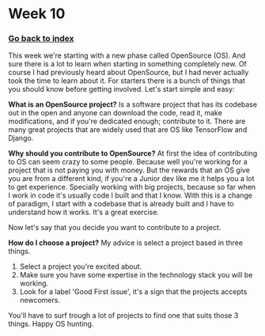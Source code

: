 # Week 10

### [Go back to index](http://luis-valdez.github.io/Learning-Journal)

This week we're starting with a new phase called OpenSource (OS). And sure there is a lot to learn when starting in something completely new.
Of course I had previously heard about OpenSource, but I had never actually took the time to learn about it. For starters there is a bunch of things that you should know before getting involved. Let's start simple and easy:

**What is an OpenSource project?**
Is a software project that has its codebase out in the open and anyone can download the code, read it, make modifications, and if you're dedicated enough; contribute to it. There are many great projects that are widely used that are OS like TensorFlow and Django.

**Why should you contribute to OpenSource?**
At first the idea of contributing to OS can seem crazy to some people. Because well you're working for a project that is not paying you with money.
But the rewards that an OS give you are from a different kind, if you're a Junior dev like me it helps you a lot to get experience. Specially working with big projects, because so far when I work in code it's usually code I built and that I know. With this is a change of paradigm, I start with a codebase that is already built and I have to understand how it works. It's a great exercise.

Now let's say that you decide you want to contribute to a project.

**How do I choose a project?**
My advice is select a project based in three things.
1. Select a project you're excited about.
2. Make sure you have some expertise in the technology stack you will be working.
3. Look for a label 'Good First issue', it's a sign that the projects accepts newcomers.

You'll have to surf trough a lot of projects to find one that suits those 3 things. Happy OS hunting.
